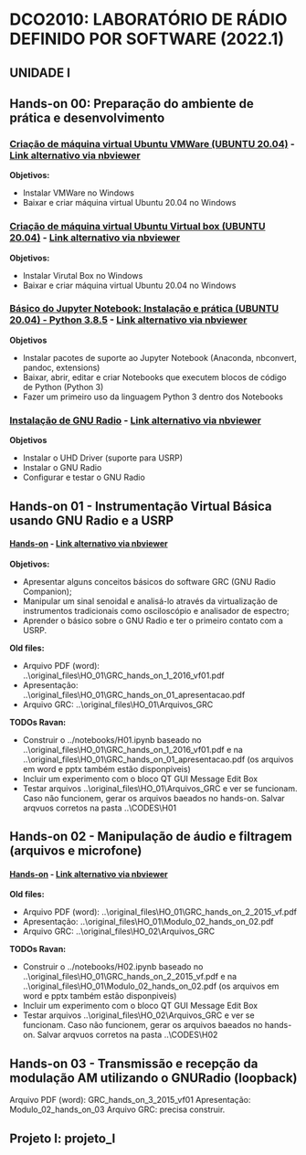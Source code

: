 # DCO2010: LABORATÓRIO DE RÁDIO DEFINIDO POR SOFTWARE (2022.1)

## UNIDADE I

## Hands-on 00: Preparação do ambiente de prática e desenvolvimento
### [Criação de máquina virtual Ubuntu VMWare (UBUNTU 20.04)](https://github.com/vicentesousa/DCO2010_2022/blob/main/notebooks/h00_VM_20_04.ipynb)  - [Link alternativo via nbviewer](http://nbviewer.jupyter.org/github/vicentesousa/DCO2010_2022/blob/main/notebooks/h00_VM_20_04.ipynb)
**Objetivos:**
- Instalar VMWare no Windows
- Baixar e criar máquina virtual Ubuntu 20.04 no Windows

### [Criação de máquina virtual Ubuntu Virtual box (UBUNTU 20.04)](https://github.com/vicentesousa/DCO2010_2022/blob/main/notebooks/H00_VM_VBox.ipynb)  - [Link alternativo via nbviewer](http://nbviewer.jupyter.org/github/vicentesousa/DCO2010_2022/blob/main/notebooks/H00_VM_VBox.ipynb)
**Objetivos:**
- Instalar Virutal Box no Windows
- Baixar e criar máquina virtual Ubuntu 20.04 no Windows

### [Básico do Jupyter Notebook: Instalação e prática (UBUNTU 20.04) - Python 3.8.5](https://github.com/vicentesousa/DCO2010_2022/blob/main/notebooks/h00_BJ_20.04.ipynb) - [Link alternativo via nbviewer](http://nbviewer.jupyter.org/github/vicentesousa/DCO2010_2022/blob/main/notebooks/h00_BJ_20.04.ipynb)
**Objetivos**
- Instalar pacotes de suporte ao Jupyter Notebook (Anaconda, nbconvert, pandoc, extensions)
- Baixar, abrir, editar e criar Notebooks que executem blocos de código de Python (Python 3)
- Fazer um primeiro uso da linguagem Python 3 dentro dos Notebooks

### [Instalação de GNU Radio](https://github.com/vicentesousa/DCO2010_2022/blob/main/notebooks/H00_Install_GNURADIO.ipynb) - [Link alternativo via nbviewer](http://nbviewer.jupyter.org/github/vicentesousa/DCO2010_2022/blob/main/notebooks/H00_Install_GNURADIO.ipynb)
**Objetivos**
- Instalar o UHD Driver (suporte para USRP)
- Instalar o GNU Radio
- Configurar e testar o GNU Radio

## Hands-on 01 - Instrumentação Virtual Básica usando GNU Radio e a USRP

#### [Hands-on](https://github.com/vicentesousa/DCO2010_2022/blob/main/notebooks/H01.ipynb) - [Link alternativo via nbviewer](http://nbviewer.jupyter.org/github/vicentesousa/DCO2010_2022/blob/main/notebooks/H01.ipynb)
**Objetivos:**
- Apresentar alguns conceitos básicos do software GRC (GNU Radio Companion);
- Manipular um sinal senoidal e analisá-lo através da virtualização de instrumentos tradicionais como osciloscópio e analisador de espectro;
- Aprender o básico sobre o GNU Radio e ter o primeiro contato com a USRP.

**Old files:**
- Arquivo PDF (word): ..\original_files\HO_01\GRC_hands_on_1_2016_vf01.pdf
- Apresentação: ..\original_files\HO_01\GRC_hands_on_01_apresentacao.pdf
- Arquivo GRC: ..\original_files\HO_01\Arquivos_GRC

**TODOs Ravan:** 
- Construir o ../notebooks/H01.ipynb baseado no ..\original_files\HO_01\GRC_hands_on_1_2016_vf01.pdf e na ..\original_files\HO_01\GRC_hands_on_01_apresentacao.pdf (os arquivos em word e pptx também estão disponpiveis)
- Incluir um experimento com o bloco QT GUI Message Edit Box
- Testar arquivos ..\original_files\HO_01\Arquivos_GRC e ver se funcionam. Caso não funcionem, gerar os arquivos baeados no hands-on. Salvar arqvuos corretos na pasta ..\CODES\H01

## Hands-on 02 - Manipulação de áudio e filtragem (arquivos e microfone)
#### [Hands-on](https://github.com/vicentesousa/DCO2010_2022/blob/main/notebooks/H02.ipynb) - [Link alternativo via nbviewer](http://nbviewer.jupyter.org/github/vicentesousa/DCO2010_2022/blob/main/notebooks/H02.ipynb)


**Old files:**
- Arquivo PDF (word): ..\original_files\HO_01\GRC_hands_on_2_2015_vf.pdf
- Apresentação: ..\original_files\HO_01\Modulo_02_hands_on_02.pdf
- Arquivo GRC: ..\original_files\HO_02\Arquivos_GRC

**TODOs Ravan:** 
- Construir o ../notebooks/H02.ipynb baseado no ..\original_files\HO_01\GRC_hands_on_2_2015_vf.pdf e na ..\original_files\HO_01\Modulo_02_hands_on_02.pdf (os arquivos em word e pptx também estão disponpiveis)
- Incluir um experimento com o bloco QT GUI Message Edit Box
- Testar arquivos ..\original_files\HO_02\Arquivos_GRC e ver se funcionam. Caso não funcionem, gerar os arquivos baeados no hands-on. Salvar arqvuos corretos na pasta ..\CODES\H02


## Hands-on 03 - Transmissão e recepção da modulação AM utilizando o GNURadio (loopback)
Arquivo PDF (word): GRC_hands_on_3_2015_vf01
Apresentação: Modulo_02_hands_on_03
Arquivo GRC: precisa construir.

## Projeto I: projeto_I
